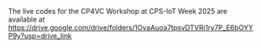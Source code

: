 The live codes for the CP4VC Workshop at CPS-IoT Week 2025 are available at https://drive.google.com/drive/folders/1OvaAuoa7tpsvDTVRi1ry7P_E6bOYYP9y?usp=drive_link
